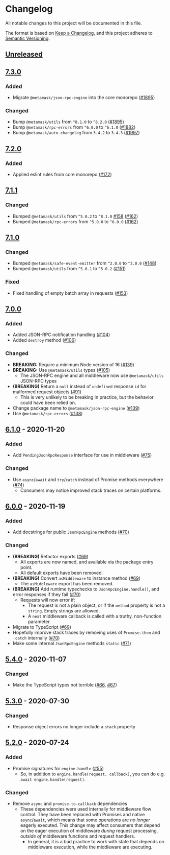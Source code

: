 # Changelog
All notable changes to this project will be documented in this file.

The format is based on [Keep a Changelog](https://keepachangelog.com/en/1.0.0/),
and this project adheres to [Semantic Versioning](https://semver.org/spec/v2.0.0.html).

## [Unreleased]

## [7.3.0]
### Added
- Migrate `@metamask/json-rpc-engine` into the core monorepo ([#1895](https://github.com/MetaMask/core/pull/1895))

### Changed
- Bump `@metamask/utils` from `^8.1.0` to `^8.2.0` ([#1895](https://github.com/MetaMask/core/pull/1895))
- Bump `@metamask/rpc-errors` from `^6.0.0` to `^6.1.0` ([#1882](https://github.com/MetaMask/core/pull/1882))
- Bump `@metamask/auto-changelog` from `3.4.2` to `3.4.3` ([#1997](https://github.com/MetaMask/core/pull/1997))

## [7.2.0]
### Added
- Applied eslint rules from core monorepo ([#172](https://github.com/MetaMask/json-rpc-engine/pull/172))

## [7.1.1]
### Changed
- Bumped `@metamask/utils` from `^5.0.2` to `^8.1.0` [#158](https://github.com/MetaMask/json-rpc-engine/pull/158) ([#162](https://github.com/MetaMask/json-rpc-engine/pull/162))
- Bumped `@metamask/rpc-errors` from `^5.0.0` to `^6.0.0` ([#162](https://github.com/MetaMask/json-rpc-engine/pull/162))

## [7.1.0]
### Changed
- Bumped `@metamask/safe-event-emitter` from `^2.0.0` to `^3.0.0` ([#148](https://github.com/MetaMask/json-rpc-engine/pull/148))
- Bumped `@metamask/utils` from `^5.0.1` to `^5.0.2` ([#151](https://github.com/MetaMask/json-rpc-engine/pull/151))

### Fixed
- Fixed handling of empty batch array in requests ([#153](https://github.com/MetaMask/json-rpc-engine/pull/153))

## [7.0.0]
### Added
- Added JSON-RPC notification handling ([#104](https://github.com/MetaMask/json-rpc-engine/pull/104))
- Added `destroy` method ([#106](https://github.com/MetaMask/json-rpc-engine/pull/106))

### Changed
- **BREAKING:** Require a minimum Node version of 16 ([#139](https://github.com/MetaMask/json-rpc-engine/pull/139))
- **BREAKING:** Use `@metamask/utils` types ([#105](https://github.com/MetaMask/json-rpc-engine/pull/105))
  - The JSON-RPC engine and all middleware now use `@metamask/utils` JSON-RPC types
- **(BREAKING)** Return a `null` instead of `undefined` response `id` for malformed request objects ([#91](https://github.com/MetaMask/json-rpc-engine/pull/91))
  - This is very unlikely to be breaking in practice, but the behavior could have been relied on.
- Change package name to `@metamask/json-rpc-engine` ([#139](https://github.com/MetaMask/json-rpc-engine/pull/139))
- Use `@metamask/rpc-errors` ([#138](https://github.com/MetaMask/json-rpc-engine/pull/138))

## [6.1.0] - 2020-11-20
### Added
- Add `PendingJsonRpcResponse` interface for use in middleware ([#75](https://github.com/MetaMask/json-rpc-engine/pull/75))

### Changed
- Use `async`/`await` and `try`/`catch` instead of Promise methods everywhere ([#74](https://github.com/MetaMask/json-rpc-engine/pull/74))
  - Consumers may notice improved stack traces on certain platforms.

## [6.0.0] - 2020-11-19
### Added
- Add docstrings for public `JsonRpcEngine` methods ([#70](https://github.com/MetaMask/json-rpc-engine/pull/70))

### Changed
- **(BREAKING)** Refactor exports ([#69](https://github.com/MetaMask/json-rpc-engine/pull/69))
  - All exports are now named, and available via the package entry point.
  - All default exports have been removed.
- **(BREAKING)** Convert `asMiddleware` to instance method ([#69](https://github.com/MetaMask/json-rpc-engine/pull/69))
  - The `asMiddleware` export has been removed.
- **(BREAKING)** Add runtime typechecks to `JsonRpcEngine.handle()`, and error responses if they fail ([#70](https://github.com/MetaMask/json-rpc-engine/pull/70))
  - Requests will now error if:
    - The request is not a plain object, or if the `method` property is not a `string`. Empty strings are allowed.
    - A `next` middleware callback is called with a truthy, non-function parameter.
- Migrate to TypeScript ([#69](https://github.com/MetaMask/json-rpc-engine/pull/69))
- Hopefully improve stack traces by removing uses of `Promise.then` and `.catch` internally ([#70](https://github.com/MetaMask/json-rpc-engine/pull/70))
- Make some internal `JsonRpcEngine` methods `static` ([#71](https://github.com/MetaMask/json-rpc-engine/pull/71))

## [5.4.0] - 2020-11-07
### Changed
- Make the TypeScript types not terrible ([#66](https://github.com/MetaMask/json-rpc-engine/pull/66), [#67](https://github.com/MetaMask/json-rpc-engine/pull/67))

## [5.3.0] - 2020-07-30
### Changed
- Response object errors no longer include a `stack` property

## [5.2.0] - 2020-07-24
### Added
- Promise signatures for `engine.handle` ([#55](https://github.com/MetaMask/json-rpc-engine/pull/55))
  - So, in addition to `engine.handle(request, callback)`, you can do e.g. `await engine.handle(request)`.

### Changed
- Remove `async` and `promise-to-callback` dependencies
  - These dependencies were used internally for middleware flow control.
    They have been replaced with Promises and native `async`/`await`, which means that some operations are _no longer_ eagerly executed.
    This change may affect consumers that depend on the eager execution of middleware _during_ request processing, _outside of_ middleware functions and request handlers.
    - In general, it is a bad practice to work with state that depends on middleware execution, while the middleware are executing.

[Unreleased]: https://github.com/MetaMask/core/compare/@metamask/json-rpc-engine@7.3.0...HEAD
[7.3.0]: https://github.com/MetaMask/core/compare/@metamask/json-rpc-engine@7.2.0...@metamask/json-rpc-engine@7.3.0
[7.2.0]: https://github.com/MetaMask/core/compare/@metamask/json-rpc-engine@7.1.1...@metamask/json-rpc-engine@7.2.0
[7.1.1]: https://github.com/MetaMask/core/compare/@metamask/json-rpc-engine@7.1.0...@metamask/json-rpc-engine@7.1.1
[7.1.0]: https://github.com/MetaMask/core/compare/@metamask/json-rpc-engine@7.0.0...@metamask/json-rpc-engine@7.1.0
[7.0.0]: https://github.com/MetaMask/core/compare/json-rpc-engine@6.1.0...@metamask/json-rpc-engine@7.0.0
[6.1.0]: https://github.com/MetaMask/core/compare/json-rpc-engine@6.0.0...json-rpc-engine@6.1.0
[6.0.0]: https://github.com/MetaMask/core/compare/json-rpc-engine@5.4.0...json-rpc-engine@6.0.0
[5.4.0]: https://github.com/MetaMask/core/compare/json-rpc-engine@5.3.0...json-rpc-engine@5.4.0
[5.3.0]: https://github.com/MetaMask/core/compare/json-rpc-engine@5.2.0...json-rpc-engine@5.3.0
[5.2.0]: https://github.com/MetaMask/core/compare/json-rpc-engine@5.1.8...json-rpc-engine@5.2.0
[5.1.8]: https://github.com/MetaMask/core/compare/json-rpc-engine@5.1.7...json-rpc-engine@5.1.8
[5.1.7]: https://github.com/MetaMask/core/compare/json-rpc-engine@5.1.6...json-rpc-engine@5.1.7
[5.1.6]: https://github.com/MetaMask/core/compare/json-rpc-engine@5.1.5...json-rpc-engine@5.1.6
[5.1.5]: https://github.com/MetaMask/core/compare/json-rpc-engine@5.1.4...json-rpc-engine@5.1.5
[5.1.4]: https://github.com/MetaMask/core/compare/json-rpc-engine@5.1.3...json-rpc-engine@5.1.4
[5.1.3]: https://github.com/MetaMask/core/compare/json-rpc-engine@5.1.2...json-rpc-engine@5.1.3
[5.1.2]: https://github.com/MetaMask/core/compare/json-rpc-engine@5.1.1...json-rpc-engine@5.1.2
[5.1.1]: https://github.com/MetaMask/core/compare/json-rpc-engine@5.1.0...json-rpc-engine@5.1.1
[5.1.0]: https://github.com/MetaMask/core/compare/json-rpc-engine@5.0.0...json-rpc-engine@5.1.0
[5.0.0]: https://github.com/MetaMask/core/compare/json-rpc-engine@4.0.0...json-rpc-engine@5.0.0
[4.0.0]: https://github.com/MetaMask/core/compare/json-rpc-engine@3.8.0...json-rpc-engine@4.0.0
[3.8.0]: https://github.com/MetaMask/core/compare/json-rpc-engine@3.7.4...json-rpc-engine@3.8.0
[3.7.4]: https://github.com/MetaMask/core/compare/json-rpc-engine@3.7.3...json-rpc-engine@3.7.4
[3.7.3]: https://github.com/MetaMask/core/compare/json-rpc-engine@3.7.2...json-rpc-engine@3.7.3
[3.7.2]: https://github.com/MetaMask/core/compare/json-rpc-engine@3.7.1...json-rpc-engine@3.7.2
[3.7.1]: https://github.com/MetaMask/core/compare/json-rpc-engine@3.7.0...json-rpc-engine@3.7.1
[3.7.0]: https://github.com/MetaMask/core/compare/json-rpc-engine@3.6.3...json-rpc-engine@3.7.0
[3.6.3]: https://github.com/MetaMask/core/compare/json-rpc-engine@3.6.2...json-rpc-engine@3.6.3
[3.6.2]: https://github.com/MetaMask/core/compare/json-rpc-engine@3.6.1...json-rpc-engine@3.6.2
[3.6.1]: https://github.com/MetaMask/core/compare/json-rpc-engine@3.5.0...json-rpc-engine@3.6.1
[3.5.0]: https://github.com/MetaMask/core/compare/json-rpc-engine@3.4.0...json-rpc-engine@3.5.0
[3.4.0]: https://github.com/MetaMask/core/compare/json-rpc-engine@3.3.1...json-rpc-engine@3.4.0
[3.3.1]: https://github.com/MetaMask/core/compare/json-rpc-engine@3.3.0...json-rpc-engine@3.3.1
[3.3.0]: https://github.com/MetaMask/core/compare/json-rpc-engine@3.1.1...json-rpc-engine@3.3.0
[3.1.1]: https://github.com/MetaMask/core/compare/json-rpc-engine@3.1.0...json-rpc-engine@3.1.1
[3.1.0]: https://github.com/MetaMask/core/compare/json-rpc-engine@3.0.1...json-rpc-engine@3.1.0
[3.0.1]: https://github.com/MetaMask/core/compare/json-rpc-engine@3.0.0...json-rpc-engine@3.0.1
[3.0.0]: https://github.com/MetaMask/core/compare/json-rpc-engine@2.2.3...json-rpc-engine@3.0.0
[2.2.3]: https://github.com/MetaMask/core/compare/json-rpc-engine@2.2.2...json-rpc-engine@2.2.3
[2.2.2]: https://github.com/MetaMask/core/compare/json-rpc-engine@2.2.1...json-rpc-engine@2.2.2
[2.2.1]: https://github.com/MetaMask/core/releases/tag/json-rpc-engine@2.2.1
